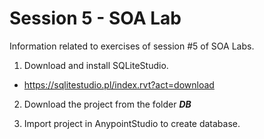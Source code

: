 # Session 5 - SOA Lab

Information related to exercises of session #5 of SOA Labs.

1. Download and install SQLiteStudio. 

- https://sqlitestudio.pl/index.rvt?act=download

2. Download the project from the folder _**DB**_

3. Import project in AnypointStudio to create database.